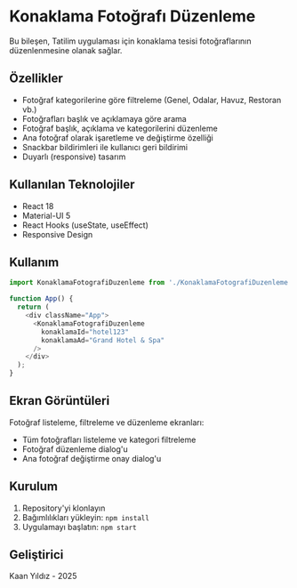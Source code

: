 # Konaklama Fotoğrafı Düzenleme

Bu bileşen, Tatilim uygulaması için konaklama tesisi fotoğraflarının düzenlenmesine olanak sağlar.

## Özellikler

* Fotoğraf kategorilerine göre filtreleme (Genel, Odalar, Havuz, Restoran vb.)
* Fotoğrafları başlık ve açıklamaya göre arama
* Fotoğraf başlık, açıklama ve kategorilerini düzenleme
* Ana fotoğraf olarak işaretleme ve değiştirme özelliği
* Snackbar bildirimleri ile kullanıcı geri bildirimi
* Duyarlı (responsive) tasarım

## Kullanılan Teknolojiler

* React 18
* Material-UI 5
* React Hooks (useState, useEffect)
* Responsive Design

## Kullanım

```javascript
import KonaklamaFotografiDuzenleme from './KonaklamaFotografiDuzenleme';

function App() {
  return (
    <div className="App">
      <KonaklamaFotografiDuzenleme 
        konaklamaId="hotel123" 
        konaklamaAd="Grand Hotel & Spa" 
      />
    </div>
  );
}
```

## Ekran Görüntüleri

Fotoğraf listeleme, filtreleme ve düzenleme ekranları:

* Tüm fotoğrafları listeleme ve kategori filtreleme
* Fotoğraf düzenleme dialog'u
* Ana fotoğraf değiştirme onay dialog'u

## Kurulum

1. Repository'yi klonlayın
2. Bağımlılıkları yükleyin: `npm install`
3. Uygulamayı başlatın: `npm start`

## Geliştirici

Kaan Yıldız - 2025 